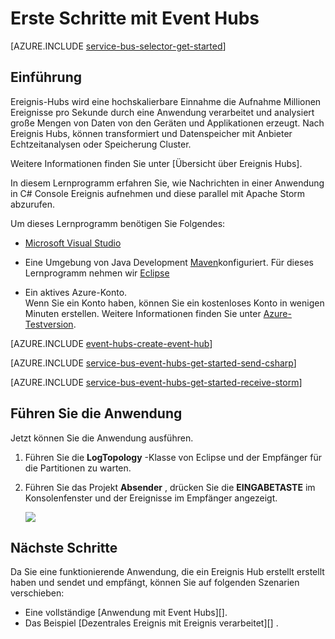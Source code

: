 <properties
    pageTitle="Erste Schritte mit Event-Hubs in C# mit Apache | Microsoft Azure"
    description="Dieses Lernprogramm den Einstieg in Azure Ereignis Hubs; Senden von Ereignissen in C# und in einem Apache Storm-Cluster empfangen."
    services="event-hubs"
    documentationCenter=""
    authors="jtaubensee"
    manager="timlt"
    editor=""/>

<tags
    ms.service="event-hubs"
    ms.workload="na"
    ms.tgt_pltfrm="na"
    ms.devlang="na"
    ms.topic="article" 
    ms.date="09/06/2016"
    ms.author="jotaub;sethm"/>

# <a name="get-started-with-event-hubs"></a>Erste Schritte mit Event Hubs

[AZURE.INCLUDE [service-bus-selector-get-started](../../includes/service-bus-selector-get-started.md)]

## <a name="introduction"></a>Einführung

Ereignis-Hubs wird eine hochskalierbare Einnahme die Aufnahme Millionen Ereignisse pro Sekunde durch eine Anwendung verarbeitet und analysiert große Mengen von Daten von den Geräten und Applikationen erzeugt. Nach Ereignis Hubs, können transformiert und Datenspeicher mit Anbieter Echtzeitanalysen oder Speicherung Cluster.

Weitere Informationen finden Sie unter [Übersicht über Ereignis Hubs].

In diesem Lernprogramm erfahren Sie, wie Nachrichten in einer Anwendung in C# Console Ereignis aufnehmen und diese parallel mit Apache Storm abzurufen.

Um dieses Lernprogramm benötigen Sie Folgendes:

+ [Microsoft Visual Studio](http://visualstudio.com)

+ Eine Umgebung von Java Development [Maven](http://maven.apache.org/)konfiguriert. Für dieses Lernprogramm nehmen wir [Eclipse](https://www.eclipse.org/)

+ Ein aktives Azure-Konto. <br/>Wenn Sie ein Konto haben, können Sie ein kostenloses Konto in wenigen Minuten erstellen. Weitere Informationen finden Sie unter <a href="http://azure.microsoft.com/pricing/free-trial/?WT.mc_id=A0E0E5C02&amp;returnurl=http%3A%2F%2Fazure.microsoft.com%2Fen-us%2Fdevelop%2Fmobile%2Ftutorials%2Fget-started%2F" target="_blank">Azure-Testversion</a>.

[AZURE.INCLUDE [event-hubs-create-event-hub](../../includes/event-hubs-create-event-hub.md)]

[AZURE.INCLUDE [service-bus-event-hubs-get-started-send-csharp](../../includes/service-bus-event-hubs-get-started-send-csharp.md)]


[AZURE.INCLUDE [service-bus-event-hubs-get-started-receive-storm](../../includes/service-bus-event-hubs-get-started-receive-storm.md)]

## <a name="run-the-applications"></a>Führen Sie die Anwendung

Jetzt können Sie die Anwendung ausführen.

1.  Führen Sie die **LogTopology** -Klasse von Eclipse und der Empfänger für die Partitionen zu warten.

2.  Führen Sie das Projekt **Absender** , drücken Sie die **EINGABETASTE** im Konsolenfenster und der Ereignisse im Empfänger angezeigt.

    ![][22]

## <a name="next-steps"></a>Nächste Schritte

Da Sie eine funktionierende Anwendung, die ein Ereignis Hub erstellt erstellt haben und sendet und empfängt, können Sie auf folgenden Szenarien verschieben:

- Eine vollständige [Anwendung mit Event Hubs][].
- Das Beispiel [Dezentrales Ereignis mit Ereignis verarbeitet][] .

<!-- Images. -->
[22]: ./media/event-hubs-csharp-storm-getstarted/receive-storm1.png

<!-- Links -->
[Azure classic portal]: https://manage.windowsazure.com/
[Übersicht über Hubs]: event-hubs-overview.md
[beispielanwendung, Ereignis Hubs verwendet]: https://code.msdn.microsoft.com/Service-Bus-Event-Hub-286fd097
[Ereignis mit Ereignis verarbeitet skalieren]: https://code.msdn.microsoft.com/Service-Bus-Event-Hub-45f43fc3
 